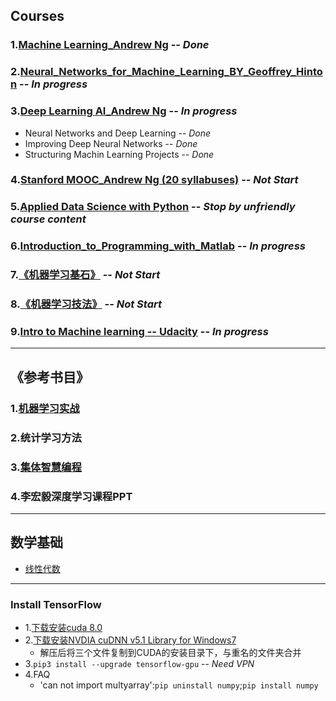 ## Courses
### 1.[Machine Learning_Andrew Ng](./Machine_Learning_Coursera_Andrew-Ng) -- *Done*
### 2.[Neural_Networks_for_Machine_Learning_BY_Geoffrey_Hinton](./Neural_Networks_for_Machine_Learning_Geoffrey_Hinton) -- *In progress*
### 3.[Deep Learning AI_Andrew Ng](./Deep_Learning_AI_Andrew_Ng) -- *In progress*
- Neural Networks and Deep Learning -- *Done*
- Improving Deep Neural Networks -- *Done*
- Structuring Machin Learning Projects -- *Done*
### 4.[Stanford MOOC_Andrew Ng (20 syllabuses)](./Machine_Learning_Stanford_MOOC_Andrew-Ng) -- *Not Start*
### 5.[Applied Data Science with Python](./Applied_Data_Science_with_Python) -- *Stop by unfriendly course content*
### 6.[Introduction_to_Programming_with_Matlab](./Introduction_to_Programming_with_Matlab) -- *In progress*
### 7.[《机器学习基石》](./Machine_Learning_Foundations_Coursera) -- *Not Start*
### 8.[《机器学习技法》](.) -- *Not Start*
### 9.[Intro to Machine learning -- Udacity](./Intro_to_Machine_Learning_Udacity) -- *In progress*
	
---

## 《参考书目》
### 1.[机器学习实战](./Machine_Learning_in_Action)
### 2.统计学习方法
### 3.[集体智慧编程](./Programming_Collective_Intelligence)
### 4.李宏毅深度学习课程PPT

---
## 数学基础
- [线性代数](./Linear_Algebra)

---
### Install TensorFlow
- 1.[下载安装cuda 8.0](https://developer.nvidia.com/cuda-downloads)
- 2.[下载安装NVDIA cuDNN v5.1 Library for Windows7](https://developer.nvidia.com/rdp/cudnn-download)
	- 解压后将三个文件复制到CUDA的安装目录下，与重名的文件夹合并
- 3.`pip3 install --upgrade tensorflow-gpu` -- *Need VPN*
- 4.FAQ
	- 'can not import multyarray':`pip uninstall numpy`;`pip install numpy`
